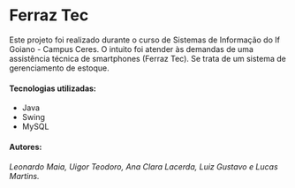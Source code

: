 # Ferraz Tec

Este projeto foi realizado durante o curso de Sistemas de Informação do If Goiano - Campus Ceres. O intuito foi atender às demandas de uma assistência técnica de smartphones (Ferraz Tec).
Se trata de um sistema de gerenciamento de estoque.

#### Tecnologias utilizadas:

- Java
- Swing
- MySQL

#### Autores:

###### Leonardo Maia, Uigor Teodoro, Ana Clara Lacerda, Luiz Gustavo e Lucas Martins.
